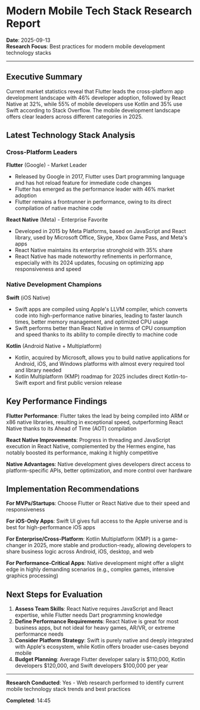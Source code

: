 # Modern Mobile Tech Stack Research Report

**Date**: 2025-09-13  
**Research Focus**: Best practices for modern mobile development technology stacks

---

## Executive Summary

Current market statistics reveal that Flutter leads the cross-platform app development landscape with 46% developer adoption, followed by React Native at 32%, while 55% of mobile developers use Kotlin and 35% use Swift according to Stack Overflow. The mobile development landscape offers clear leaders across different categories in 2025.

## Latest Technology Stack Analysis

### Cross-Platform Leaders

**Flutter** (Google) - Market Leader

- Released by Google in 2017, Flutter uses Dart programming language and has hot reload feature for immediate code changes
- Flutter has emerged as the performance leader with 46% market adoption
- Flutter remains a frontrunner in performance, owing to its direct compilation of native machine code

**React Native** (Meta) - Enterprise Favorite

- Developed in 2015 by Meta Platforms, based on JavaScript and React library, used by Microsoft Office, Skype, Xbox Game Pass, and Meta's apps
- React Native maintains its enterprise stronghold with 35% share
- React Native has made noteworthy refinements in performance, especially with its 2024 updates, focusing on optimizing app responsiveness and speed

### Native Development Champions

**Swift** (iOS Native)

- Swift apps are compiled using Apple's LLVM compiler, which converts code into high-performance native binaries, leading to faster launch times, better memory management, and optimized CPU usage
- Swift performs better than React Native in terms of CPU consumption and speed thanks to its ability to compile directly to machine code

**Kotlin** (Android Native + Multiplatform)

- Kotlin, acquired by Microsoft, allows you to build native applications for Android, iOS, and Windows platforms with almost every required tool and library needed
- Kotlin Multiplatform (KMP) roadmap for 2025 includes direct Kotlin-to-Swift export and first public version release

## Key Performance Findings

**Flutter Performance**: Flutter takes the lead by being compiled into ARM or x86 native libraries, resulting in exceptional speed, outperforming React Native thanks to its Ahead of Time (AOT) compilation

**React Native Improvements**: Progress in threading and JavaScript execution in React Native, complemented by the Hermes engine, has notably boosted its performance, making it highly competitive

**Native Advantages**: Native development gives developers direct access to platform-specific APIs, better optimization, and more control over hardware

## Implementation Recommendations

**For MVPs/Startups**: Choose Flutter or React Native due to their speed and responsiveness

**For iOS-Only Apps**: Swift UI gives full access to the Apple universe and is best for high-performance iOS apps

**For Enterprise/Cross-Platform**: Kotlin Multiplatform (KMP) is a game-changer in 2025, more stable and production-ready, allowing developers to share business logic across Android, iOS, desktop, and web

**For Performance-Critical Apps**: Native development might offer a slight edge in highly demanding scenarios (e.g., complex games, intensive graphics processing)

## Next Steps for Evaluation

1. **Assess Team Skills**: React Native requires JavaScript and React expertise, while Flutter needs Dart programming knowledge
2. **Define Performance Requirements**: React Native is great for most business apps, but not ideal for heavy games, AR/VR, or extreme performance needs
3. **Consider Platform Strategy**: Swift is purely native and deeply integrated with Apple's ecosystem, while Kotlin offers broader use-cases beyond mobile
4. **Budget Planning**: Average Flutter developer salary is $110,000, Kotlin developers $120,000, and Swift developers $100,000 per year

---

**Research Conducted**: Yes - Web research performed to identify current mobile technology stack trends and best practices

**Completed**: 14:45
